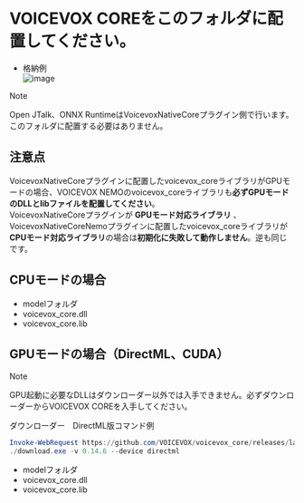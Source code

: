 # VOICEVOX COREをこのフォルダに配置してください。

- 格納例<br/>
![image](https://github.com/user-attachments/assets/43787d70-d804-489a-b705-8ca5959b6843)

> [!NOTE]
> Open JTalk、ONNX RuntimeはVoicevoxNativeCoreプラグイン側で行います。このフォルダに配置する必要はありません。

## 注意点

VoicevoxNativeCoreプラグインに配置したvoicevox_coreライブラリがGPUモードの場合、VOICEVOX NEMOのvoicevox_coreライブラリも**必ずGPUモードのDLLとlibファイルを配置してください**。<br/>
VoicevoxNativeCoreプラグインが **GPUモード対応ライブラリ**  、VoicevoxNativeCoreNemoプラグインに配置したvoicevox_coreライブラリが**CPUモード対応ライブラリ**の場合は**初期化に失敗して動作しません**。逆も同じです。

## CPUモードの場合

* modelフォルダ
* voicevox_core.dll
* voicevox_core.lib

## GPUモードの場合（DirectML、CUDA）

> [!NOTE]
> GPU起動に必要なDLLはダウンローダー以外では入手できません。必ずダウンローダーからVOICEVOX COREを入手してください。

ダウンローダー　DirectML版コマンド例
```PowerShell
Invoke-WebRequest https://github.com/VOICEVOX/voicevox_core/releases/latest/download/download-windows-x64.exe -OutFile ./download.exe
./download.exe -v 0.14.6 --device directml
```

* modelフォルダ
* voicevox_core.dll
* voicevox_core.lib
